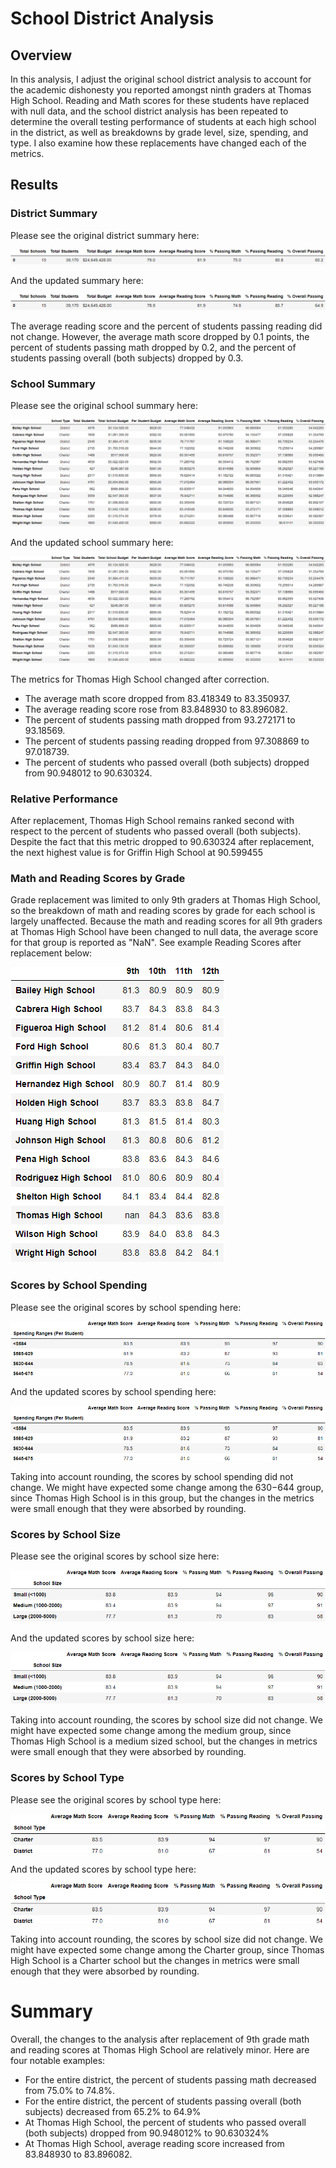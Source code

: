 # School District Analysis

## Overview

In this analysis, I adjust the original school district analysis to account for the academic dishonesty you reported amongst ninth graders at Thomas High School. Reading and Math scores for these students have replaced with null data, and the school district analysis has been repeated to determine the overall testing performance of students at each high school in the district, as well as breakdowns by grade level, size, spending, and type. I also examine how these replacements have changed each of the metrics. 

## Results

### District Summary

Please see the original district summary here:

![School District Summary - Original](Images/district_summary_before.png)

And the updated summary here:

![School District Summary - After Replacement](Images/district_summary_after.png)

The average reading score and the percent of students passing reading did not change. However, the average math score dropped by 0.1 points, the percent of students passing math dropped by 0.2, and the percent of students passing overall (both subjects) dropped by 0.3.

### School Summary

Please see the original school summary here:

![School Summary - Original](Images/per_school_summary_before.png)

And the updated school summary here:

![School Summary - After Replacement](Images/per_school_summary_after.png)

The metrics for Thomas High School changed after correction.

* The average math score dropped from 83.418349 to 83.350937.
* The average reading score rose from 83.848930 to 83.896082.
* The percent of students passing math dropped from 93.272171 to 93.18569.
* The percent of students passing reading dropped from 97.308869 to 97.018739.
* The percent of students who passed overall (both subjects) dropped from 90.948012 to 90.630324.

### Relative Performance
After replacement, Thomas High School remains ranked second with respect to the percent of students who passed overall (both subjects). Despite the fact that this metric dropped to 90.630324 after replacement, the next highest value is for Griffin High School at 90.599455

### Math and Reading Scores by Grade
Grade replacement was limited to only 9th graders at Thomas High School, so the breakdown of math and reading scores by grade for each school is largely unaffected. Because the math and reading scores for all 9th graders at Thomas High School have been changed to null data, the average score for that group is reported as "NaN". See example Reading Scores after replacement below:

![Reading Scores by Grade Level - Original](Images/reading_scores_by_grade_after.png)

### Scores by School Spending
Please see the original scores by school spending here:

![Spending Summary - Original](Images/spending_summary_after.png)

And the updated scores by school spending here:

![Spending Summary - After Replacement](Images/spending_summary_after.png)

Taking into account rounding, the scores by school spending did not change. We might have expected some change among the $630 -$644 group, since Thomas High School is in this group, but the changes in the metrics were small enough that they were absorbed by rounding.

### Scores by School Size
Please see the original scores by school size here:

![Size Summary - Original](Images/size_summary_before.png)

And the updated scores by school size here:

![Size Summary - After Replacement](Images/size_summary_after.png)

Taking into account rounding, the scores by school size did not change. We might have expected some change among the medium group, since Thomas High School is a medium sized school, but the changes in metrics were small enough that they were absorbed by rounding. 

### Scores by School Type
Please see the original scores by school type here:

![Type Summary - Original](Images/type_summary_before.png)

And the updated scores by school type here:

![Type Summary - After Replacement](Images/type_summary_after.png)

Taking into account rounding, the scores by school size did not change. We might have expected some change among the Charter group, since Thomas High School is a Charter school but the changes in metrics were small enough that they were absorbed by rounding. 

# Summary

Overall, the changes to the analysis after replacement of 9th grade math and reading scores at Thomas High School are relatively minor. Here are four notable examples:

* For the entire district, the percent of students passing math decreased from 75.0% to 74.8%. 
* For the entire district, the percent of students passing overall (both subjects) decreased from 65.2% to 64.9%
* At Thomas High School, the percent of students who passed overall (both subjects) dropped from 90.948012% to 90.630324%
* At Thomas High School, average reading score increased from 83.848930 to 83.896082.

